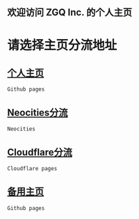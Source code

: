 ## 欢迎访问 ZGQ Inc. 的个人主页
# 请选择主页分流地址
## [个人主页](https://zgq-inc.github.io/homepage/)
`Github pages`
## [Neocities分流](https://zgqinc.neocities.org/)
`Neocities`
## [Cloudflare分流](https://zgqinc.pages.dev/)
`Cloudflare pages`
## [备用主页](https://zgq-inc.github.io/ZGQ-inc/)
`Github pages`